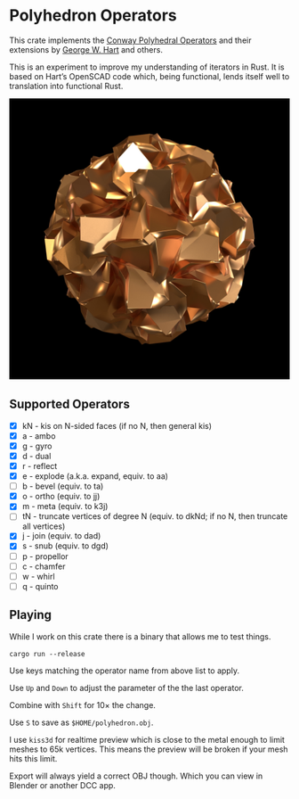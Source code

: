 # Polyhedron Operators

This crate implements the [Conway Polyhedral
Operators](http://en.wikipedia.org/wiki/Conway_polyhedron_notation)
and their extensions by [George W. Hart](http://www.georgehart.com/)
and others.

This is an experiment to improve my understanding of iterators
in Rust. It is based on Hart’s OpenSCAD code which, being
functional, lends itself well to translation into functional Rust.

![Some brutalist Polyhedron, rendered with 3Delight|ɴsɪ](polyhedron.jpg)

## Supported Operators

- [x] kN - kis on N-sided faces (if no N, then general kis)
- [x] a - ambo
- [x] g - gyro
- [x] d - dual
- [x] r - reflect
- [x] e - explode (a.k.a. expand, equiv. to aa)
- [ ] b - bevel (equiv. to ta)
- [x] o - ortho (equiv. to jj)
- [x] m - meta (equiv. to k3j)
- [ ] tN - truncate vertices of degree N (equiv. to dkNd; if no N, then truncate all vertices)
- [x] j - join (equiv. to dad)
- [x] s - snub (equiv. to dgd)
- [ ] p - propellor
- [ ] c - chamfer
- [ ] w - whirl
- [ ] q - quinto

## Playing

While I work on this crate there is a binary
that allows me to test things.

```
cargo run --release
```

Use keys matching the operator name from above
list to apply.

Use `Up` and `Down` to adjust the parameter of the
the last operator.

Combine with `Shift` for 10× the change.

Use `S` to save as `$HOME/polyhedron.obj`.

I use `kiss3d` for realtime preview which is
close to the metal enough to limit meshes to
65k vertices. This means the preview will be
broken if your mesh hits this limit.

Export will always yield a correct OBJ though.
Which you can view in Blender or another DCC
app.

